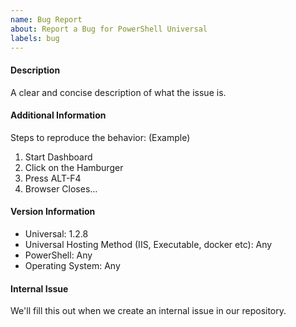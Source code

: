 ```yaml
---
name: Bug Report
about: Report a Bug for PowerShell Universal
labels: bug
---
```


#### Description
A clear and concise description of what the issue is.


#### Additional Information
Steps to reproduce the behavior: (Example)
1. Start Dashboard
2. Click on the Hamburger
3. Press ALT-F4
4. Browser Closes...


#### Version Information
- Universal: 1.2.8
- Universal Hosting Method (IIS, Executable, docker etc): Any
- PowerShell: Any
- Operating System: Any

#### Internal Issue

We'll fill this out when we create an internal issue in our repository. 
